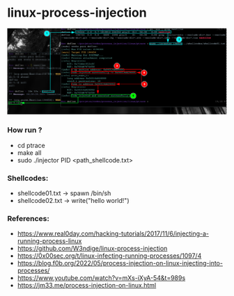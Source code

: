 # linux-process-injection
<img src="images/ptrace.png">

### How run ?
- cd ptrace
- make all
- sudo ./injector PID <path_shellcode.txt>

### Shellcodes:
- shellcode01.txt -> spawn /bin/sh
- shellcode02.txt -> write("hello world!")

### References:
- https://www.real0day.com/hacking-tutorials/2017/11/6/injecting-a-running-process-linux
- https://github.com/W3ndige/linux-process-injection
- https://0x00sec.org/t/linux-infecting-running-processes/1097/4
- https://blog.f0b.org/2022/05/process-injection-on-linux-injecting-into-processes/
- https://www.youtube.com/watch?v=mXs-iXyA-54&t=989s
- https://jm33.me/process-injection-on-linux.html

